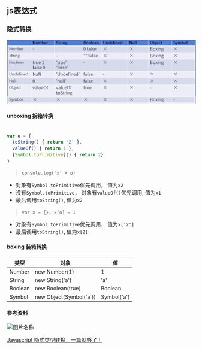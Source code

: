 ## js表达式

### 隐式转换



<img src="./imgs/img.png" width="800" alt="图片名称" >

#### unboxing 拆箱转换

```js

var o = {
  toString() { return '2' },
  valueOf() { return 1 },
  [Symbol.toPrimitive]() { return 2}
}

```

> `console.log('x' + o)`
- 对象有`Symbol.toPrimitive`优先调用， 值为`x2`
- 没有`Symbol.toPrimitive`， 对象有`valueOf()`优先调用, 值为`x1`
- 最后调用`toString()`, 值为`x2`

> `var x = {}; x[o] = 1`
- 对象有`Symbol.toPrimitive`优先调用， 值为`x['2']`
- 最后调用`toString()`, 值为`x[2]`

#### boxing 装箱转换

| 类型   | 对象 | 值 |
|-------|-----|------|
| Number | new Number(1) | 1 |
| String | new String('a') | 'a' |
| Boolean | new Boolean(true) | Boolean |
| Symbol | new Object(Symbol('a')) | Symbol('a') |

#### 参考资料



<img src="https://lanhaooss.oss-cn-shenzhen.aliyuncs.com/images/convert-table.png" width="800" alt="图片名称" >

[Javascript 隐式类型转换，一篇就够了！](https://chinese.freecodecamp.org/news/javascript-implicit-type-conversion/)